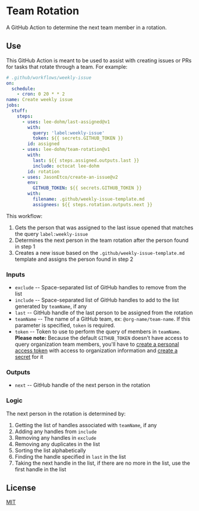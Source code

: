 # Team Rotation

A GitHub Action to determine the next team member in a rotation.

## Use

This GitHub Action is meant to be used to assist with creating issues or PRs for tasks that rotate through a team. For example:

```yaml
# .github/workflows/weekly-issue
on:
  schedule:
    - cron: 0 20 * * 2
name: Create weekly issue
jobs:
  stuff:
    steps:
      - uses: lee-dohm/last-assigned@v1
        with:
          query: 'label:weekly-issue'
          token: ${{ secrets.GITHUB_TOKEN }}
        id: assigned
      - uses: lee-dohm/team-rotation@v1
        with:
          last: ${{ steps.assigned.outputs.last }}
          include: octocat lee-dohm
        id: rotation
      - uses: JasonEtco/create-an-issue@v2
        env:
          GITHUB_TOKEN: ${{ secrets.GITHUB_TOKEN }}
        with:
          filename: .github/weekly-issue-template.md
          assignees: ${{ steps.rotation.outputs.next }}
```

This workflow:

1. Gets the person that was assigned to the last issue opened that matches the query `label:weekly-issue`
1. Determines the next person in the team rotation after the person found in step 1
1. Creates a new issue based on the `.github/weekly-issue-template.md` template and assigns the person found in step 2

### Inputs

- `exclude` -- Space-separated list of GitHub handles to remove from the list
- `include` -- Space-separated list of GitHub handles to add to the list generated by `teamName`, if any
- `last` -- GitHub handle of the last person to be assigned from the rotation
- `teamName` -- The name of a GitHub team, ex: `@org-name/team-name`. If this parameter is specified, `token` is required.
- `token` -- Token to use to perform the query of members in `teamName`. **Please note:** Because the default `GITHUB_TOKEN` doesn't have access to query organization team members, you'll have to [create a personal access token](https://help.github.com/en/github/authenticating-to-github/creating-a-personal-access-token-for-the-command-line) with access to organization information and [create a secret](https://help.github.com/en/actions/automating-your-workflow-with-github-actions/creating-and-using-encrypted-secrets#creating-encrypted-secrets) for it

### Outputs

- `next` -- GitHub handle of the next person in the rotation

### Logic

The next person in the rotation is determined by:

1. Getting the list of handles associated with `teamName`, if any
1. Adding any handles from `include`
1. Removing any handles in `exclude`
1. Removing any duplicates in the list
1. Sorting the list alphabetically
1. Finding the handle specified in `last` in the list
1. Taking the next handle in the list, if there are no more in the list, use the first handle in the list

## License

[MIT](LICENSE.md)
